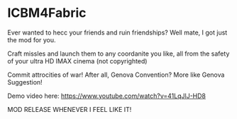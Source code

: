 # ICBM4Fabric

Ever wanted to hecc your friends and ruin friendships? Well mate, I got just the mod for you.

Craft missles and launch them to any coordanite you like, all from the safety of your ultra HD IMAX cinema (not copyrighted)

Commit attrocities of war! After all, Genova Convention? More like Genova Suggestion!

Demo video here: https://www.youtube.com/watch?v=41LqJlJ-HD8

MOD RELEASE WHENEVER I FEEL LIKE IT!
